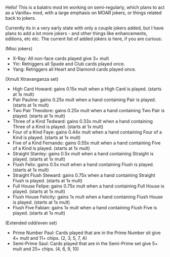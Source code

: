 Hello! This is a balatro mod im working on semi-regularly, which plans to act as a Vanilla+ mod, with a large emphasis on MOAR jokers, or things related back to jokers. 

Currently its in a very early state with only a couple jokers added, but I have plans to add a lot more jokers - and other things like enhancements, editions, etc etc.
The current list of added jokers is here, if you are curious:

(Misc jokers)
* X-Ray: All non-face cards played give 3+ mult
* Yin: Retriggers all Spade and Club cards played once.
* Yang: Retriggers all Heart and Diamond cards played once.

(Xmult Xtravanganza set)
* High Card Howard: gains 0.15x mult when a High Card is played. (starts at 1x mult)
* Pair Pauline: gains 0.25x mult when a hand containing Pair is played. (starts at 1x mult)
* Two Pair Theodore: gains 0.25x mult when a hand containing Two Pair is played. (starts at 1x mult)
* Three of a Kind Tedward: gains 0.33x mult when a hand containing Three of a Kind is played. (starts at 1x mult)
* Four of a Kind Faye: gains 0.44x mult when a hand containing Four of a Kind is played. (starts at 1x mult)
* Five of a Kind Fernando: gains 0.55x mult when a hand containing Five of a Kind is played. (starts at 1x mult)
* Straight Stanley: gains 0.5x mult when a hand containing Straight is played. (starts at 1x mult)
* Flush Felix: gains 0.5x mult when a hand containing Flush is played. (starts at 1x mult)
* Straight Flush Steward: gains 0.75x when a hand containing Straight Flush is played. (starts at 1x mult)
* Full House Felipe: gains 0.75x mult when a hand containing Full House is played. (starts at 1x mult)
* Flush House Felicity: gains 1x mult when a hand containing Flush House is played. (starts at 1x mult)
* Flush Five Fabian: gains 1x mult when a hand containing Flush Five is played. (starts at 1x mult)

(Extended odd/even set)
* Prime Number Paul: Cards played that are in the Prime Number sit give 4+ mult and 11+ chips. (2, 3, 5, 7, A)
* Semi-Prime Saul: Cards played that are in the Semi-Prime set give 5+ mult and 25+ chips. (4, 6, 9, 10)
